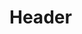 <!-- TITLE: Format String Attack -->
<!-- SUBTITLE: A quick summary of Format String Attack -->

# Header